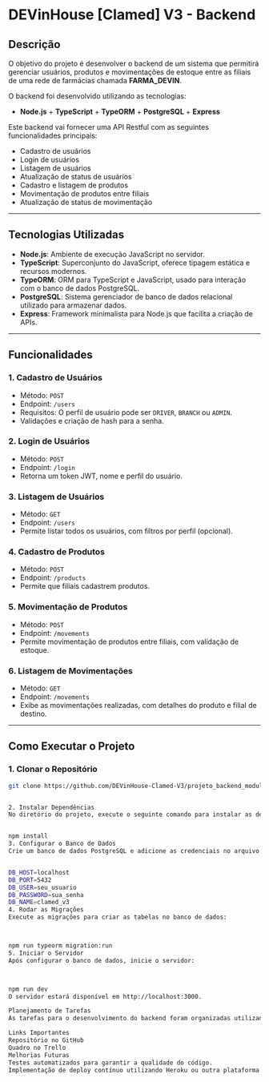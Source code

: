 # DEVinHouse [Clamed] V3 - Backend

## Descrição

 O objetivo do projeto é desenvolver o backend de um sistema que permitirá gerenciar usuários, produtos e movimentações de estoque entre as filiais de uma rede de farmácias chamada **FARMA_DEVIN**.

O backend foi desenvolvido utilizando as tecnologias:
- **Node.js** + **TypeScript** + **TypeORM** + **PostgreSQL** + **Express**

Este backend vai fornecer uma API Restful com as seguintes funcionalidades principais:
- Cadastro de usuários
- Login de usuários
- Listagem de usuários
- Atualização de status de usuários
- Cadastro e listagem de produtos
- Movimentação de produtos entre filiais
- Atualização de status de movimentação

---

## Tecnologias Utilizadas

- **Node.js**: Ambiente de execução JavaScript no servidor.
- **TypeScript**: Superconjunto do JavaScript, oferece tipagem estática e recursos modernos.
- **TypeORM**: ORM para TypeScript e JavaScript, usado para interação com o banco de dados PostgreSQL.
- **PostgreSQL**: Sistema gerenciador de banco de dados relacional utilizado para armazenar dados.
- **Express**: Framework minimalista para Node.js que facilita a criação de APIs.

---

## Funcionalidades

### 1. Cadastro de Usuários
- Método: `POST`
- Endpoint: `/users`
- Requisitos: O perfil de usuário pode ser `DRIVER`, `BRANCH` ou `ADMIN`.
- Validações e criação de hash para a senha.

### 2. Login de Usuários
- Método: `POST`
- Endpoint: `/login`
- Retorna um token JWT, nome e perfil do usuário.

### 3. Listagem de Usuários
- Método: `GET`
- Endpoint: `/users`
- Permite listar todos os usuários, com filtros por perfil (opcional).

### 4. Cadastro de Produtos
- Método: `POST`
- Endpoint: `/products`
- Permite que filiais cadastrem produtos.

### 5. Movimentação de Produtos
- Método: `POST`
- Endpoint: `/movements`
- Permite movimentação de produtos entre filiais, com validação de estoque.

### 6. Listagem de Movimentações
- Método: `GET`
- Endpoint: `/movements`
- Exibe as movimentações realizadas, com detalhes do produto e filial de destino.

---

## Como Executar o Projeto

### 1. Clonar o Repositório

```bash
git clone https://github.com/DEVinHouse-Clamed-V3/projeto_backend_modulo_2.git


2. Instalar Dependências
No diretório do projeto, execute o seguinte comando para instalar as dependências:


npm install
3. Configurar o Banco de Dados
Crie um banco de dados PostgreSQL e adicione as credenciais no arquivo .env:


DB_HOST=localhost
DB_PORT=5432
DB_USER=seu_usuario
DB_PASSWORD=sua_senha
DB_NAME=clamed_v3
4. Rodar as Migrações
Execute as migrações para criar as tabelas no banco de dados:



npm run typeorm migration:run
5. Iniciar o Servidor
Após configurar o banco de dados, inicie o servidor:



npm run dev
O servidor estará disponível em http://localhost:3000.

Planejamento de Tarefas
As tarefas para o desenvolvimento do backend foram organizadas utilizando o Trello, seguindo a metodologia Kanban. O quadro está disponível aqui.

Links Importantes
Repositório no GitHub
Quadro no Trello
Melhorias Futuras
Testes automatizados para garantir a qualidade do código.
Implementação de deploy contínuo utilizando Heroku ou outra plataforma de CI/CD.



